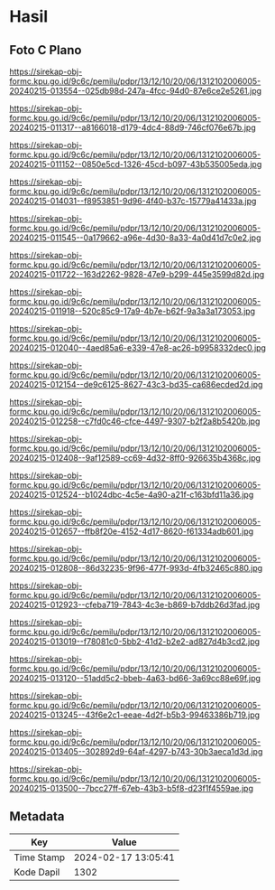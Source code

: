 # Hasil

## Foto C Plano

https://sirekap-obj-formc.kpu.go.id/9c6c/pemilu/pdpr/13/12/10/20/06/1312102006005-20240215-013554--025db98d-247a-4fcc-94d0-87e6ce2e5261.jpg

https://sirekap-obj-formc.kpu.go.id/9c6c/pemilu/pdpr/13/12/10/20/06/1312102006005-20240215-011317--a8166018-d179-4dc4-88d9-746cf076e67b.jpg

https://sirekap-obj-formc.kpu.go.id/9c6c/pemilu/pdpr/13/12/10/20/06/1312102006005-20240215-011152--0850e5cd-1326-45cd-b097-43b535005eda.jpg

https://sirekap-obj-formc.kpu.go.id/9c6c/pemilu/pdpr/13/12/10/20/06/1312102006005-20240215-014031--f8953851-9d96-4f40-b37c-15779a41433a.jpg

https://sirekap-obj-formc.kpu.go.id/9c6c/pemilu/pdpr/13/12/10/20/06/1312102006005-20240215-011545--0a179662-a96e-4d30-8a33-4a0d41d7c0e2.jpg

https://sirekap-obj-formc.kpu.go.id/9c6c/pemilu/pdpr/13/12/10/20/06/1312102006005-20240215-011722--163d2262-9828-47e9-b299-445e3599d82d.jpg

https://sirekap-obj-formc.kpu.go.id/9c6c/pemilu/pdpr/13/12/10/20/06/1312102006005-20240215-011918--520c85c9-17a9-4b7e-b62f-9a3a3a173053.jpg

https://sirekap-obj-formc.kpu.go.id/9c6c/pemilu/pdpr/13/12/10/20/06/1312102006005-20240215-012040--4aed85a6-e339-47e8-ac26-b9958332dec0.jpg

https://sirekap-obj-formc.kpu.go.id/9c6c/pemilu/pdpr/13/12/10/20/06/1312102006005-20240215-012154--de9c6125-8627-43c3-bd35-ca686ecded2d.jpg

https://sirekap-obj-formc.kpu.go.id/9c6c/pemilu/pdpr/13/12/10/20/06/1312102006005-20240215-012258--c7fd0c46-cfce-4497-9307-b2f2a8b5420b.jpg

https://sirekap-obj-formc.kpu.go.id/9c6c/pemilu/pdpr/13/12/10/20/06/1312102006005-20240215-012408--9af12589-cc69-4d32-8ff0-926635b4368c.jpg

https://sirekap-obj-formc.kpu.go.id/9c6c/pemilu/pdpr/13/12/10/20/06/1312102006005-20240215-012524--b1024dbc-4c5e-4a90-a21f-c163bfd11a36.jpg

https://sirekap-obj-formc.kpu.go.id/9c6c/pemilu/pdpr/13/12/10/20/06/1312102006005-20240215-012657--ffb8f20e-4152-4d17-8620-f61334adb601.jpg

https://sirekap-obj-formc.kpu.go.id/9c6c/pemilu/pdpr/13/12/10/20/06/1312102006005-20240215-012808--86d32235-9f96-477f-993d-4fb32465c880.jpg

https://sirekap-obj-formc.kpu.go.id/9c6c/pemilu/pdpr/13/12/10/20/06/1312102006005-20240215-012923--cfeba719-7843-4c3e-b869-b7ddb26d3fad.jpg

https://sirekap-obj-formc.kpu.go.id/9c6c/pemilu/pdpr/13/12/10/20/06/1312102006005-20240215-013019--f78081c0-5bb2-41d2-b2e2-ad827d4b3cd2.jpg

https://sirekap-obj-formc.kpu.go.id/9c6c/pemilu/pdpr/13/12/10/20/06/1312102006005-20240215-013120--51add5c2-bbeb-4a63-bd66-3a69cc88e69f.jpg

https://sirekap-obj-formc.kpu.go.id/9c6c/pemilu/pdpr/13/12/10/20/06/1312102006005-20240215-013245--43f6e2c1-eeae-4d2f-b5b3-99463386b719.jpg

https://sirekap-obj-formc.kpu.go.id/9c6c/pemilu/pdpr/13/12/10/20/06/1312102006005-20240215-013405--302892d9-64af-4297-b743-30b3aeca1d3d.jpg

https://sirekap-obj-formc.kpu.go.id/9c6c/pemilu/pdpr/13/12/10/20/06/1312102006005-20240215-013500--7bcc27ff-67eb-43b3-b5f8-d23f1f4559ae.jpg


## Metadata

| Key        | Value               |
| ---------- | ------------------- |
| Time Stamp | 2024-02-17 13:05:41 |
| Kode Dapil | 1302                |



